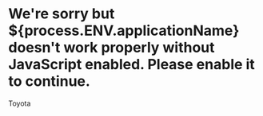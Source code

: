 # <noscript>We're sorry but ${process.ENV.applicationName} doesn't work properly without JavaScript enabled. Please enable it to continue.</noscript>
Toyota
